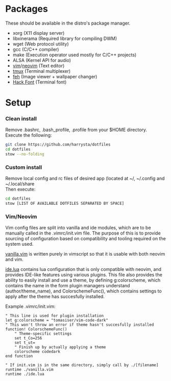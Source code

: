 # Packages

These should be available in the distro's package manager.
- xorg (X11 display server)
- libxinerama (Required library for compiling DWM)
- wget (Web protocol utility)
- gcc (C/C++ compiler)
- make (Execution operator used mostly for C/C++ projects)
- ALSA (Kernel API for audio)
- [vim](https://github.com/vim/vim)/[neovim](https://github.com/neovim/neovim) (Text editor)
- [tmux](https://github.com/tmux/tmux) (Terminal multiplexer)
- [feh](https://github.com/derf/feh) (Image viewer + wallpaper changer)
- [Hack Font](https://github.com/source-foundry/Hack) (Terminal font)

# Setup

### Clean install

Remove .bashrc, .bash_profile, .profile from your $HOME directory.\
Execute the following:
```sh
git clone https://github.com/harrysta/dotfiles
cd dotfiles
stow --no-folding
```

### Custom install

Remove local config and rc files of desired app (located at ~/, ~/.config and ~/.local/share\
Then execute:
```sh
cd dotfiles
stow [LIST OF AVAILABLE DOTFILES SEPARATED BY SPACE]
```


### Vim/Neovim

Vim config files are split into vanilla and ide modules, which are to be manually
called in the .vimrc/init.vim file. The purpose of this is to provide sourcing of
configuration based on compatibility and tooling required on the system used.

[vanilla.vim](https://github.com/harrysta/dotfiles/blob/main/nvim/.config/nvim/vanilla.vim)
is written purely in vimscript so that it is usable with both neovim and vim.

[ide.lua](https://github.com/harrysta/dotfiles/blob/main/nvim/.config/nvim/ide.lua)
contains lua configuration that is only compatible with neovim, and provides IDE-like
features using various plugins. This file also provides the ability to easily install
and use a theme, by defining g:colorscheme, which contains the name in the form
plugin managers understand (author/theme_name), and ColorschemeFunc(), which contains
settings to apply after the theme has succesfully installed.


Example .vimrc/init.vim:

```vim
" This line is used for plugin installation
let g:colorscheme = "tomasiser/vim-code-dark"
" This won't throw an error if theme hasn't succesfully installed
function! ColorschemeFunc()
    " Theme-specific settings
    set t_Co=256
    set t_ut=
    " Finish up by actually applying a theme
    colorscheme codedark
end function

" If init.vim is in the same directory, simply call by ./[filename]
runtime ./vanilla.vim
runtime ./ide.lua
```
